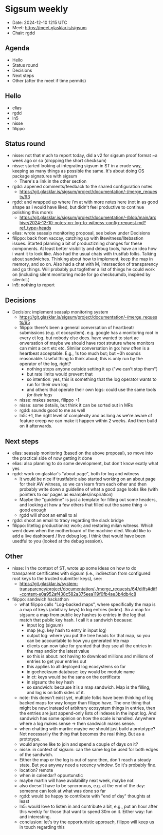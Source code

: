 # Sigsum weekly

- Date: 2024-12-10 1215 UTC
- Meet: https://meet.glasklar.is/sigsum
- Chair: rgdd

## Agenda

- Hello
- Status round
- Decisions
- Next steps
- Other (after the meet if time permits)

## Hello

- elias
- rgdd
- ln5
- nisse
- filippo

## Status round

- nisse: not that much to report today, did a v2 for sigsum proof format ~a week
  ago or so (dropping the short checksum)
- nisse: started looking at integrating sigsum in ST in a crude way, keeping as
  many things as possible the same. It's about doing OS package signatures with
  sigsum
  - There's a link in the other section
- rgdd: appened comments/feedback to the shared configuration notes
  - https://git.glasklar.is/sigsum/project/documentation/-/merge_requests/93
- rgdd: and wrapped up where i'm at with more notes here (not in as good shape
  as i would have liked, but didn't feel productive to continue polishing this
  more):
  - https://git.glasklar.is/sigsum/project/documentation/-/blob/main/archive/2024-12-10-notes-on-log-to-witness-config-request.md?ref_type=heads
- elias: wrote seasalp monitoring proposal, see below under Decisions
- filippo: back from vaccay, catching up with litewitness/litebastion issues.
  Started planning a bit of productizning changes for these components. At least
  better visibility and debug tools, have an idea how i want it to look like.
  Also had the usual chats with trustfab folks. Talking about sandwiches.
  Thinking about how to implement, keep the map in memory, and so on. Also had a
  chat with M, intersection of transparency and go things. Will probably put
  togfether a list of things he could work on (including silent monitoring mode
  for go checksumdb, inspired by silentct.)
- ln5: nothing to report

## Decisions

- Decision: implement seasalp monitoring system
  - https://git.glasklar.is/sigsum/project/documentation/-/merge_requests/95
  - filippo: there's been a general conversation of heartbeatr submissions (e.g.
    ct ecosystem). e.g. google has a monitoring root in every ct log. but nobody
    else does. have wanted to start ac onversation of maybe we should have root
    struture where monitors can mint a cert etc etc. SImilar conversation in go:
    how often is a heartbeat acceptable. E.g., 1s too much but; but ~3h sounds
    reasonable. Useful thing to think about; this is only run by the operator of
    the log, right?
    - nothing stops anyone outside setting it up ("we can't stop them")
    - but rate limits would prevent that
    - so intention: yes, this is something that the log operator wants to run
      for their own log
    - and others that operate their own logs: could use the same tools *for
      their logs*
  - nisse: makes sense, filippo +1
  - nisse: some details, but think it can be sorted out in MRs
  - rgdd: sounds good to me as well
  - ln5: +1, the right level of complexity and as long as we're aware of feature
    creep we can make it happen within 2 weeks. And then build on it afterwards.

## Next steps

- elias: seasalp monitoring (based on the above proposal), so move into the
  practical side of now getting it done
- elias: also planning to do some development, but don't know exatly what yes
- rgdd: work on glasklar's "about page", both for log and witness
  - It would be nice if trustfabric also started working on an about page for
    their AW witness, so we can learn from each other and then probably write
    down a guideline of what a good page looks like (with pointers to our pages
    as examples/inspiration)
  - Maybe the "guideline" is just a template for filling out some headers, and
    looking at how a few others that filled out the same thing -> good enough
  - rgdd will shoot an email to al
- rgdd: shoot an email to tracy regarding the slack bridge
- filippo: litetlog productioninz work; and restoring milan witness. Which went
  down when the motherboard of the machine died. Would like to add a live
  dashboard / live debug log. I think that would have been usedful to you
  (looked at the debug session).

## Other

- nisse: In the context of ST, wrote up some ideas on how to do transparent
  certificates with sigsum (i.e., indirection from configured root keys to the
  trusted submitter keys), see:
  - https://git.glasklar.is/system-transparency/project/documentation/-/merge_requests/64/diffs#diff-content-e0a952af438c582a375eea119f0fb4ae3b4db4c8
- filippo: sandwich hackathon
  - what filippo calls "Log-backed maps", where specifically the map is a map of
    keys (arbitrary keys) to log entries (index). So a map for sigsum: a map
    from public key hashes to entries in the log that match that public key
    hash. I call it a sandwich because:
    - input log (sigsum)
    - map (e.g. key hash to entry in input log)
    - output log: where you put the tree heads for that map, so you can be
      accountable to how you generated hte map
    - clients can now take for granted that they see all the entries in the map
      and/or the latest value
    - so this is about: not having to download millions and millions of entries
      to get your entries out
    - this applies to all deployed log ecosystems so far
    - in gochecksum database: key would be module name
    - in ct: keys would be the sans on the certificate
    - in sigsum: the key hash
    - so sandwich: because it is a map sandwich. Map is the filling, and log is
      on both sides of it.
  - note: this doesn't exist yet, multiple folks have been thinking of log
    backed maps for way longer than filippo have. The one thing that might be
    new: instead of arbitrary ecosystem things in entries, then the entries are
    just append-only lists of indexes in the input log. And sandwich has some
    opinion on how the scale is handled. Anywhere where a log makes sense ->
    then sandwich makes sense.
  - when chatting with martin: maybe we should just build a prototype? Not
    necessarily the thing that becomes the real thing. But as a prototype.
  - would anyone like to join and spend a couple of days on it?
  - nisse: in context of sigsum: can the same log be used for both edges of the
    sandwich.
  - Either the map or the log is out of sync then, don't reach a steady state.
    But you anyway need a recency window. So it's probably fine.
  - location? remote
  - when in calendar? oppurtunstic
  - maybe martin will have availability next week, maybe not
  - also doesn't have to be syncronous, e.g. at the end of the day: someone can
    look at what was done so far
  - rgdd: would be happy to contribute with "end of day" thoughts at least
  - ln5: would love to listen in and contribute a bit, e.g., put an hour after
    this weekly for those that want to spend 30m on it. Either way: fun and
    interesting.
  - conclusion: let's try the opportunistic approach, filippo will keep us in
    touch regarding this
